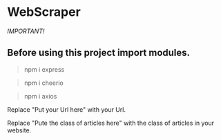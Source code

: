 # WebScraper
*IMPORTANT!*
## Before using this project import modules.

> npm i express

> npm i cheerio

> npm i axios

Replace "Put your Url here" with your Url.

Replace "Pute the class of articles here" with the class of articles in your website.
